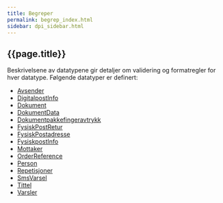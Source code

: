 ```yaml
---
title: Begreper  
permalink: begrep_index.html
sidebar: dpi_sidebar.html
---
```


## {{page.title}}

Beskrivelsene av datatypene gir detaljer om validering og formatregler
for hver datatype. Følgende datatyper er definert:

- [Avsender](Avsender.md)
- [DigitalpostInfo](DigitalPostInfo.md)
- [Dokument](Dokument.md)
- [DokumentData](DokumentData.md)
- [Dokumentpakkefingeravtrykk](Dokumentpakkefingeravtrykk.md)
- [FysiskPostRetur](FysiskPostRetur.md)
- [FysiskPostadresse](FysiskPostadresse.md)
- [FysiskpostInfo](FysiskPostInfo.md)
- [Mottaker](Mottaker.md)
- [OrderReference](OrderReference.md)
- [Person](Person.md)
- [Repetisjoner](Repetisjoner.md)
- [SmsVarsel](SmsVarsel.md)
- [Tittel](Tittel.md)
- [Varsler](Varsler.md)
